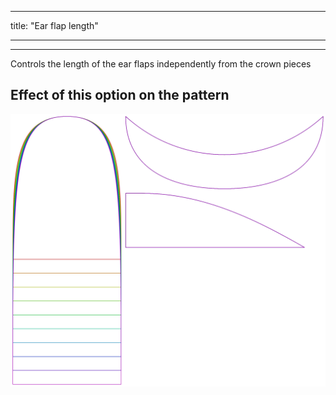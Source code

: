 - - -
title: "Ear flap length"
- - -

---

Controls the length of the ear flaps independently from the crown pieces

## Effect of this option on the pattern

![This image shows the effect of this option by superimposing several variants that have a different value for this option](holmes_earlength_sample.svg "Effect of this option on the pattern")
